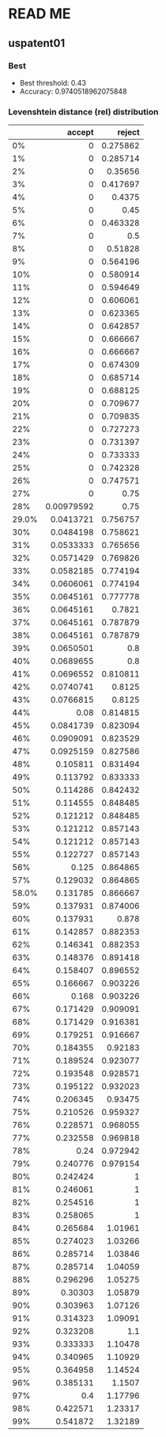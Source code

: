 # READ ME

## uspatent01

### Best

- Best threshold: 0.43
- Accuracy: 0.9740518962075848

### Levenshtein distance (rel) distribution
|       |     accept |   reject |
|:------|-----------:|---------:|
| 0%    | 0          | 0.275862 |
| 1%    | 0          | 0.285714 |
| 2%    | 0          | 0.35656  |
| 3%    | 0          | 0.417697 |
| 4%    | 0          | 0.4375   |
| 5%    | 0          | 0.45     |
| 6%    | 0          | 0.463328 |
| 7%    | 0          | 0.5      |
| 8%    | 0          | 0.51828  |
| 9%    | 0          | 0.564196 |
| 10%   | 0          | 0.580914 |
| 11%   | 0          | 0.594649 |
| 12%   | 0          | 0.606061 |
| 13%   | 0          | 0.623365 |
| 14%   | 0          | 0.642857 |
| 15%   | 0          | 0.666667 |
| 16%   | 0          | 0.666667 |
| 17%   | 0          | 0.674309 |
| 18%   | 0          | 0.685714 |
| 19%   | 0          | 0.688125 |
| 20%   | 0          | 0.709677 |
| 21%   | 0          | 0.709835 |
| 22%   | 0          | 0.727273 |
| 23%   | 0          | 0.731397 |
| 24%   | 0          | 0.733333 |
| 25%   | 0          | 0.742328 |
| 26%   | 0          | 0.747571 |
| 27%   | 0          | 0.75     |
| 28%   | 0.00979592 | 0.75     |
| 29.0% | 0.0413721  | 0.756757 |
| 30%   | 0.0484198  | 0.758621 |
| 31%   | 0.0533333  | 0.765656 |
| 32%   | 0.0571429  | 0.769826 |
| 33%   | 0.0582185  | 0.774194 |
| 34%   | 0.0606061  | 0.774194 |
| 35%   | 0.0645161  | 0.777778 |
| 36%   | 0.0645161  | 0.7821   |
| 37%   | 0.0645161  | 0.787879 |
| 38%   | 0.0645161  | 0.787879 |
| 39%   | 0.0650501  | 0.8      |
| 40%   | 0.0689655  | 0.8      |
| 41%   | 0.0696552  | 0.810811 |
| 42%   | 0.0740741  | 0.8125   |
| 43%   | 0.0766815  | 0.8125   |
| 44%   | 0.08       | 0.814815 |
| 45%   | 0.0841739  | 0.823094 |
| 46%   | 0.0909091  | 0.823529 |
| 47%   | 0.0925159  | 0.827586 |
| 48%   | 0.105811   | 0.831494 |
| 49%   | 0.113792   | 0.833333 |
| 50%   | 0.114286   | 0.842432 |
| 51%   | 0.114555   | 0.848485 |
| 52%   | 0.121212   | 0.848485 |
| 53%   | 0.121212   | 0.857143 |
| 54%   | 0.121212   | 0.857143 |
| 55%   | 0.122727   | 0.857143 |
| 56%   | 0.125      | 0.864865 |
| 57%   | 0.129032   | 0.864865 |
| 58.0% | 0.131785   | 0.866667 |
| 59%   | 0.137931   | 0.874006 |
| 60%   | 0.137931   | 0.878    |
| 61%   | 0.142857   | 0.882353 |
| 62%   | 0.146341   | 0.882353 |
| 63%   | 0.148376   | 0.891418 |
| 64%   | 0.158407   | 0.896552 |
| 65%   | 0.166667   | 0.903226 |
| 66%   | 0.168      | 0.903226 |
| 67%   | 0.171429   | 0.909091 |
| 68%   | 0.171429   | 0.916381 |
| 69%   | 0.179251   | 0.916667 |
| 70%   | 0.184355   | 0.92183  |
| 71%   | 0.189524   | 0.923077 |
| 72%   | 0.193548   | 0.928571 |
| 73%   | 0.195122   | 0.932023 |
| 74%   | 0.206345   | 0.93475  |
| 75%   | 0.210526   | 0.959327 |
| 76%   | 0.228571   | 0.968055 |
| 77%   | 0.232558   | 0.969818 |
| 78%   | 0.24       | 0.972942 |
| 79%   | 0.240776   | 0.979154 |
| 80%   | 0.242424   | 1        |
| 81%   | 0.246061   | 1        |
| 82%   | 0.254516   | 1        |
| 83%   | 0.258065   | 1        |
| 84%   | 0.265684   | 1.01961  |
| 85%   | 0.274023   | 1.03266  |
| 86%   | 0.285714   | 1.03846  |
| 87%   | 0.285714   | 1.04059  |
| 88%   | 0.296296   | 1.05275  |
| 89%   | 0.30303    | 1.05879  |
| 90%   | 0.303963   | 1.07126  |
| 91%   | 0.314323   | 1.09091  |
| 92%   | 0.323208   | 1.1      |
| 93%   | 0.333333   | 1.10478  |
| 94%   | 0.340965   | 1.10929  |
| 95%   | 0.364958   | 1.14524  |
| 96%   | 0.385131   | 1.1507   |
| 97%   | 0.4        | 1.17796  |
| 98%   | 0.422571   | 1.23317  |
| 99%   | 0.541872   | 1.32189  |
